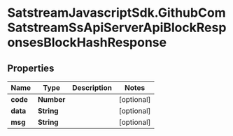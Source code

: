 # SatstreamJavascriptSdk.GithubComSatstreamSsApiServerApiBlockResponsesBlockHashResponse

## Properties
Name | Type | Description | Notes
------------ | ------------- | ------------- | -------------
**code** | **Number** |  | [optional] 
**data** | **String** |  | [optional] 
**msg** | **String** |  | [optional] 
